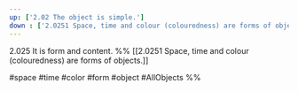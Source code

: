 ```yaml
---
up: ['2.02 The object is simple.']
down : ['2.0251 Space, time and colour (colouredness) are forms of objects.']
---
```

2.025 It is form and content.
%%
[[2.0251 Space, time and colour (colouredness) are forms of objects.]]

#space #time #color #form #object #AllObjects %%